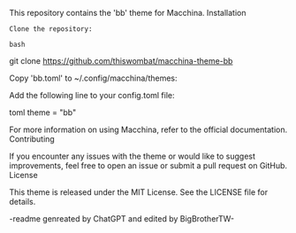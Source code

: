 This repository contains the 'bb' theme for Macchina.
Installation

    Clone the repository:

    bash

git clone https://github.com/thiswombat/macchina-theme-bb

Copy 'bb.toml' to ~/.config/macchina/themes:

Add the following line to your config.toml file:

toml
    theme = "bb"

For more information on using Macchina, refer to the official documentation.
Contributing

If you encounter any issues with the theme or would like to suggest improvements, feel free to open an issue or submit a pull request on GitHub.
License

This theme is released under the MIT License. See the LICENSE file for details.

-readme genreated by ChatGPT and edited by BigBrotherTW-

